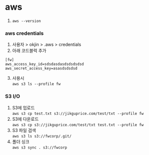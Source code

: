 # aws

1. `aws --version`

### aws credentials

1. 사용자 > okjin > .aws > credentials
2. 아래 코드블럭 추가
```
[fw]
aws_access_key_id=sdsdasdasdsdsdsdsd
aws_secret_access_key=asasdsdsdsd
```
3. 사용시 \
`aws s3 ls --profile fw`

### S3 I/O

1. S3에 업로드 \
`aws s3 cp test.txt s3://jikguprice.com/test/txt --profile fw`
2. S3에 다운로드 \
`aws s3 cp s3://jikguprice.com/test/txt test.txt --profile fw`
3. S3 파일 검색 \
`aws s3 ls s3://fwcorp/.git/`
4. 폴더 싱크 \
`aws s3 sync . s3://fwcorp`

